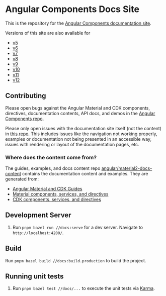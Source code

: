# Angular Components Docs Site

This is the repository for the [Angular Components documentation site](https://material.angular.dev/).

Versions of this site are also available for
- [v5](https://v5.material.angular.dev/)
- [v6](https://v6.material.angular.dev/)
- [v7](https://v7.material.angular.dev/)
- [v8](https://v8.material.angular.dev/)
- [v9](https://v9.material.angular.dev/)
- [v10](https://v10.material.angular.dev/)
- [v11](https://v11.material.angular.dev/)
- [v12](https://material.angular.dev/)

## Contributing

Please open bugs against the Angular Material and CDK components, directives, documentation
contents, API docs, and demos in the
[Angular Components repo](https://github.com/angular/components/issues).

Please only open issues with the documentation site itself (not the content) in
[this repo](https://github.com/angular/material.angular.dev/issues). This includes issues like the
navigation not working properly, examples or documentation not being presented in an accessible way,
issues with rendering or layout of the documentation pages, etc.

### Where does the content come from?

The guides, examples, and docs content repo
[angular/material2-docs-content](https://github.com/angular/material2-docs-content) contains the
documentation content and examples. They are generated from:
- [Angular Material and CDK Guides](https://github.com/angular/components/tree/main/guides)
- [Material components, services, and directives](https://github.com/angular/components/tree/main/src/material)
- [CDK components, services, and directives](https://github.com/angular/components/tree/main/src/cdk)

## Development Server

1. Run `pnpm bazel run //docs:serve` for a dev server. Navigate to `http://localhost:4200/`.

## Build

Run `pnpm bazel build //docs:build.production` to build the project.

## Running unit tests

1. Run `pnpm bazel test //docs/...` to execute the unit tests via [Karma](https://karma-runner.github.io).
